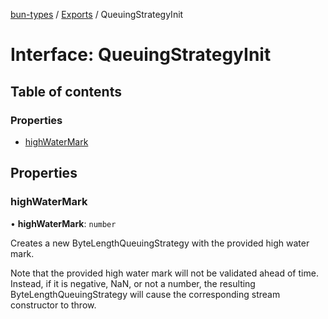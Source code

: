[bun-types](https://github.com/oven-sh/bun-types/blob/master/api-docs/README.md) / [Exports](https://github.com/oven-sh/bun-types/blob/master/api-docs/modules.md) / QueuingStrategyInit

# Interface: QueuingStrategyInit

## Table of contents

### Properties

- [highWaterMark](https://github.com/oven-sh/bun-types/blob/master/api-docs/interfaces/QueuingStrategyInit.md#highwatermark)

## Properties

### highWaterMark

• **highWaterMark**: `number`

Creates a new ByteLengthQueuingStrategy with the provided high water mark.

Note that the provided high water mark will not be validated ahead of time. Instead, if it is negative, NaN, or not a number, the resulting ByteLengthQueuingStrategy will cause the corresponding stream constructor to throw.
